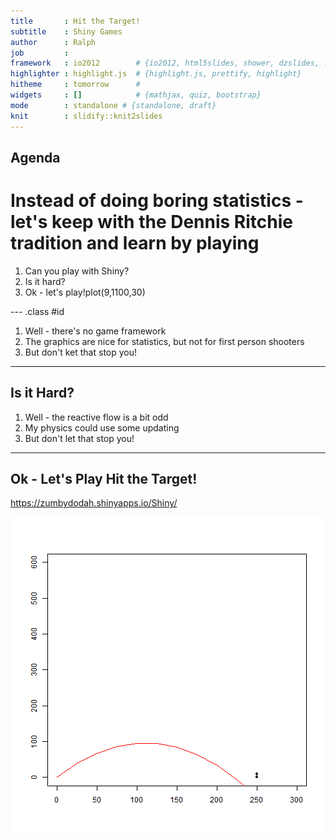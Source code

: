 ```yaml
---
title       : Hit the Target!
subtitle    : Shiny Games
author      : Ralph
job         : 
framework   : io2012        # {io2012, html5slides, shower, dzslides, ...}
highlighter : highlight.js  # {highlight.js, prettify, highlight}
hitheme     : tomorrow      # 
widgets     : []            # {mathjax, quiz, bootstrap}
mode        : standalone # {standalone, draft}
knit        : slidify::knit2slides
---
```

## Agenda
# Instead of doing boring statistics - let's keep with the Dennis Ritchie tradition and learn by playing

1. Can you play with Shiny?
2. Is it hard?
3. Ok - let's play!plot(9,1100,30)


--- .class #id 


1.  Well - there's no game framework
2.  The graphics are nice for statistics, but not for first person shooters
3.  But don't ket that stop you!


---
## Is it Hard?

1.  Well - the reactive flow is a bit odd
2.  My physics could use some updating
3.  But don't let that stop you!

---
## Ok - Let's Play Hit the Target!

https://zumbydodah.shinyapps.io/Shiny/

![plot of chunk unnamed-chunk-1](assets/fig/unnamed-chunk-1.png) 
